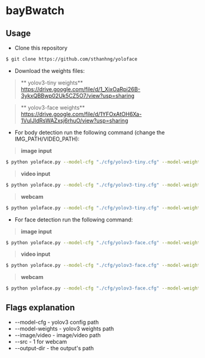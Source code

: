 # bayBwatch

## Usage

* Clone this repository
```bash
$ git clone https://github.com/sthanhng/yoloface
```

* Download the weights files:
>** yolov3-tiny weights**
>https://drive.google.com/file/d/1_XixOaRpi26B-3ykxQBBwp02Uk5CZ5O7/view?usp=sharing

>** yolov3-face weights**
>https://drive.google.com/file/d/1YFOxAtOH6Xa-1VuIJIdRsWAZxsj6rhuO/view?usp=sharing

* For body detection run the following command (change the IMG_PATH/VIDEO_PATH):

>**image input**
```bash
$ python yoloface.py --model-cfg "./cfg/yolov3-tiny.cfg" --model-weights "./model-weights/yolov3-tiny.weights" --image IMG_PATH --output-dir outputs/
```

>**video input**

```bash
$ python yoloface.py --model-cfg "./cfg/yolov3-tiny.cfg" --model-weights "./model-weights/yolov3-tiny.weights" --image VIDEO_PATH --output-dir outputs/
```

>**webcam**
```bash
$ python yoloface.py --model-cfg "./cfg/yolov3-tiny.cfg" --model-weights "./model-weights/yolov3-tiny.weights" --src 1 --output-dir outputs/
```

* For face detection run the following command:

>**image input**
```bash
$ python yoloface.py --model-cfg "./cfg/yolov3-face.cfg" --model-weights "./model-weights/yolov3-wider_16000.weights" --image IMG_PATH --output-dir outputs/
```

>**video input**

```bash
$ python yoloface.py --model-cfg "./cfg/yolov3-face.cfg" --model-weights "./model-weights/yolov3-wider_16000.weights" --image VIDEO_PATH --output-dir outputs/
```

>**webcam**
```bash
$ python yoloface.py --model-cfg "./cfg/yolov3-face.cfg" --model-weights "./model-weights/yolov3-wider_16000.weights" --src 1 --output-dir outputs/
```

## Flags explanation
* --model-cfg - yolov3 config path
* --model-weights - yolov3 weights path
* --image/video - image/video path
* --src - 1 for webcam
* --output-dir - the output's path
